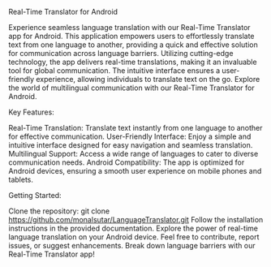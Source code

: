 Real-Time Translator for Android

Experience seamless language translation with our Real-Time Translator app for Android. This application empowers users to effortlessly translate text from one language to another, providing a quick and effective solution for communication across language barriers. Utilizing cutting-edge technology, the app delivers real-time translations, making it an invaluable tool for global communication. The intuitive interface ensures a user-friendly experience, allowing individuals to translate text on the go. Explore the world of multilingual communication with our Real-Time Translator for Android.

Key Features:

Real-Time Translation: Translate text instantly from one language to another for effective communication.
User-Friendly Interface: Enjoy a simple and intuitive interface designed for easy navigation and seamless translation.
Multilingual Support: Access a wide range of languages to cater to diverse communication needs.
Android Compatibility: The app is optimized for Android devices, ensuring a smooth user experience on mobile phones and tablets.

Getting Started:

Clone the repository: git clone https://github.com/monalsutar/LanguageTranslator.git
Follow the installation instructions in the provided documentation.
Explore the power of real-time language translation on your Android device.
Feel free to contribute, report issues, or suggest enhancements. Break down language barriers with our Real-Time Translator app!
